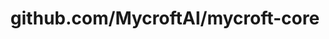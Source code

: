 ---
layout: post
title: github.com/MycroftAI/mycroft-core
categories: link
tags: [انگلیسی, گیت‌هاب, برنامه‌نویسی]
---